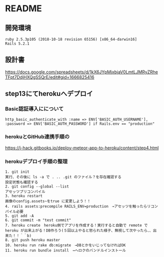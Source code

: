 # README

## 開発環境
```
ruby 2.5.3p105 (2018-10-18 revision 65156) [x86_64-darwin16]
Rails 5.2.1
```

## 設計書
https://docs.google.com/spreadsheets/d/1kX6JYpMjxbjaV0LmtLJMRyZRheTFpt7DdjHXQgSSQrE/edit#gid=1666825416

## step13にてherokuへデプロイ
### Basic認証導入にについて
```
http_basic_authenticate_with :name => ENV['BASIC_AUTH_USERNAME'], :password => ENV['BASIC_AUTH_PASSWORD'] if Rails.env == "production"
```

### herokuとGitHub連携手順の
https://j-hack.gitbooks.io/deploy-meteor-app-to-heroku/content/step4.html

### herokuデプロイ手順の整理
```
1. git init
実行、その後に ls -a で . .. .git のファイル？を存在確認する
設定状態も確認する
2. git config --global --list
アセッツプリコンパイル
3. heroku restart
画像のconfig.assets~をtrue に変更しよう！！
4. rails assets:precompile RAILS_ENV=production　→アセッツを触ったらリコンパイル必要
5. git add -A
6. git commit -m "test commit"
7. heroku create　heroku側でアプリを作成する！実行すると自動で remote で heroku が出来上がる！DB作ろう(５回以上やると怒られた様子、無視して次やったら、、出来た！！＾＾b)
8. git push heroku master
10. heroku run rake db:migrate　→DBとかをいじってなければOK
11. heroku run bundle install　→ヘロクのバンドルインストール
```
